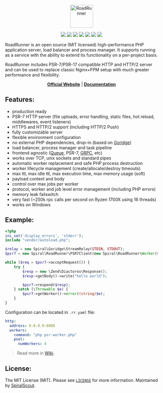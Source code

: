 <p align="center">
 <img src="https://user-images.githubusercontent.com/796136/50286124-6f7f3780-046f-11e9-9f45-e8fedd4f786d.png" height="75px" alt="RoadRunner">
</p>
<p align="center">
 <a href="https://packagist.org/packages/spiral/roadrunner"><img src="https://poser.pugx.org/spiral/roadrunner/version"></a>
	<a href="https://godoc.org/github.com/spiral/roadrunner"><img src="https://godoc.org/github.com/spiral/roadrunner?status.svg"></a>
	<a href="https://travis-ci.org/spiral/roadrunner"><img src="https://travis-ci.org/spiral/roadrunner.svg?branch=master"></a>
	<a href="https://goreportcard.com/report/github.com/spiral/roadrunner"><img src="https://goreportcard.com/badge/github.com/spiral/roadrunner"></a>
	<a href="https://scrutinizer-ci.com/g/spiral/roadrunner/?branch=master"><img src="https://scrutinizer-ci.com/g/spiral/roadrunner/badges/quality-score.png"></a>
	<a href="https://codecov.io/gh/spiral/roadrunner/"><img src="https://codecov.io/gh/spiral/roadrunner/branch/master/graph/badge.svg"></a>
	<a href="https://discord.gg/TFeEmCs"><img src="https://img.shields.io/badge/discord-chat-magenta.svg"></a>
</p>

RoadRunner is an open source (MIT licensed) high-performance PHP application server, load balancer and process manager.
It supports running as a service with the ability to extend its functionality on a per-project basis. 

RoadRunner includes PSR-7/PSR-17 compatible HTTP and HTTP/2 server and can be used to replace classic Nginx+FPM setup with much greater performance and flexibility.

<p align="center">
	<a href="https://roadrunner.dev/"><b>Official Website</b></a> | 
	<a href="https://roadrunner.dev/docs"><b>Documentation</b></a>
</p>

Features:
--------
- production ready
- PSR-7 HTTP server (file uploads, error handling, static files, hot reload, middlewares, event listeners)
- HTTPS and HTTP/2 support (including HTTP/2 Push)
- fully customizable server
- flexible environment configuration
- no external PHP dependencies, drop-in (based on [Goridge](https://github.com/spiral/goridge))
- load balancer, process manager and task pipeline
- frontend agnostic ([Queue](https://github.com/spiral/jobs), PSR-7, [GRPC](https://github.com/spiral/php-grpc), etc)
- works over TCP, unix sockets and standard pipes
- automatic worker replacement and safe PHP process destruction
- worker lifecycle management (create/allocate/destroy timeouts)
- max ttl, max idle ttl, max execution time, max memory usage (soft)
- payload context and body
- control over max jobs per worker
- protocol, worker and job level error management (including PHP errors)
- memory leak failswitch
- very fast (~250k rpc calls per second on Ryzen 1700X using 16 threads)
- works on Windows

Example:
--------

```php
<?php
ini_set('display_errors', 'stderr');
include "vendor/autoload.php";

$relay = new Spiral\Goridge\StreamRelay(STDIN, STDOUT);
$psr7 = new Spiral\RoadRunner\PSR7Client(new Spiral\RoadRunner\Worker($relay));

while ($req = $psr7->acceptRequest()) {
    try {
        $resp = new \Zend\Diactoros\Response();
        $resp->getBody()->write("hello world");

        $psr7->respond($resp);
    } catch (\Throwable $e) {
        $psr7->getWorker()->error((string)$e);
    }
}
```

Configuration can be located in `.rr.yaml` file:

```yaml
http:
  address: 0.0.0.0:8080
  workers:
    command: "php psr-worker.php"
    pool:
      numWorkers: 4
```

> Read more in [Wiki](https://github.com/spiral/roadrunner/wiki/PHP-Workers).

License:
--------
The MIT License (MIT). Please see [`LICENSE`](./LICENSE) for more information. Maintained by [SpiralScout](https://spiralscout.com).
